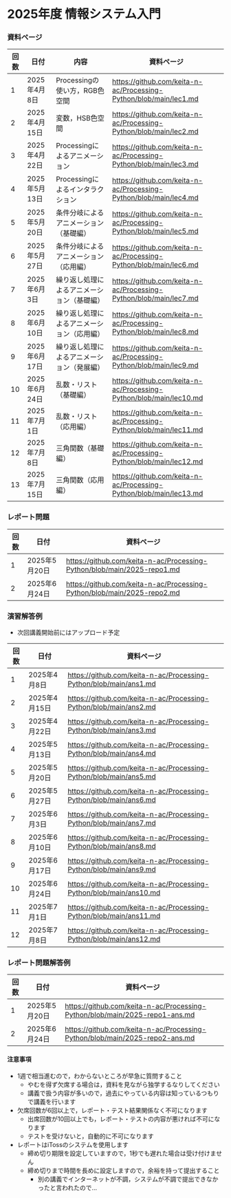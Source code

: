 # 2025年度 情報システム入門

### 資料ページ
  
| 回数 | 日付         | 内容 | 資料ページ | 
|---|------------|------|---| 
| 1 | 2025年4月8日 | Processingの使い方，RGB色空間 | https://github.com/keita-n-ac/Processing-Python/blob/main/lec1.md  | 
| 2 | 2025年4月15日 | 変数，HSB色空間 | https://github.com/keita-n-ac/Processing-Python/blob/main/lec2.md  | 
| 3 | 2025年4月22日 | Processingによるアニメーション | https://github.com/keita-n-ac/Processing-Python/blob/main/lec3.md  | 
| 4 | 2025年5月13日 | Processingによるインタラクション | https://github.com/keita-n-ac/Processing-Python/blob/main/lec4.md  | 
| 5 | 2025年5月20日 | 条件分岐によるアニメーション（基礎編） | https://github.com/keita-n-ac/Processing-Python/blob/main/lec5.md  | 
| 6 | 2025年5月27日 | 条件分岐によるアニメーション（応用編） | https://github.com/keita-n-ac/Processing-Python/blob/main/lec6.md  | 
| 7 | 2025年6月3日 | 繰り返し処理によるアニメーション（基礎編） | https://github.com/keita-n-ac/Processing-Python/blob/main/lec7.md  | 
| 8 | 2025年6月10日 | 繰り返し処理によるアニメーション（応用編） | https://github.com/keita-n-ac/Processing-Python/blob/main/lec8.md  | 
| 9 | 2025年6月17日 | 繰り返し処理によるアニメーション（発展編） | https://github.com/keita-n-ac/Processing-Python/blob/main/lec9.md  | 
| 10 | 2025年6月24日 | 乱数・リスト（基礎編） | https://github.com/keita-n-ac/Processing-Python/blob/main/lec10.md  | 
| 11 | 2025年7月1日 | 乱数・リスト（応用編） | https://github.com/keita-n-ac/Processing-Python/blob/main/lec11.md  | 
| 12 | 2025年7月8日 | 三角関数（基礎編） | https://github.com/keita-n-ac/Processing-Python/blob/main/lec12.md  | 
| 13 | 2025年7月15日 | 三角関数（応用編） | https://github.com/keita-n-ac/Processing-Python/blob/main/lec13.md  | 

### レポート問題
| 回数 | 日付         | 資料ページ | 
|---|------------|------| 
| 1 | 2025年5月20日 | https://github.com/keita-n-ac/Processing-Python/blob/main/2025-repo1.md | 
| 2 | 2025年6月24日 | https://github.com/keita-n-ac/Processing-Python/blob/main/2025-repo2.md | 

### 演習解答例
- 次回講義開始前にはアップロード予定

| 回数 | 日付         | 資料ページ | 
|---|------------|------| 
| 1 | 2025年4月8日 | https://github.com/keita-n-ac/Processing-Python/blob/main/ans1.md  | 
| 2 | 2025年4月15日 | https://github.com/keita-n-ac/Processing-Python/blob/main/ans2.md  | 
| 3 | 2025年4月22日 | https://github.com/keita-n-ac/Processing-Python/blob/main/ans3.md  | 
| 4 | 2025年5月13日 | https://github.com/keita-n-ac/Processing-Python/blob/main/ans4.md  | 
| 5 | 2025年5月20日 | https://github.com/keita-n-ac/Processing-Python/blob/main/ans5.md  | 
| 6 | 2025年5月27日 | https://github.com/keita-n-ac/Processing-Python/blob/main/ans6.md  | 
| 7 | 2025年6月3日 | https://github.com/keita-n-ac/Processing-Python/blob/main/ans7.md  | 
| 8 | 2025年6月10日 | https://github.com/keita-n-ac/Processing-Python/blob/main/ans8.md  | 
| 9 | 2025年6月17日 | https://github.com/keita-n-ac/Processing-Python/blob/main/ans9.md  | 
| 10 | 2025年6月24日 | https://github.com/keita-n-ac/Processing-Python/blob/main/ans10.md  | 
| 11 | 2025年7月1日 | https://github.com/keita-n-ac/Processing-Python/blob/main/ans11.md  | 
| 12 | 2025年7月8日 | https://github.com/keita-n-ac/Processing-Python/blob/main/ans12.md  | 


### レポート問題解答例
| 回数 | 日付         | 資料ページ | 
|---|------------|------| 
| 1 | 2025年5月20日 | https://github.com/keita-n-ac/Processing-Python/blob/main/2025-repo1-ans.md  | 
| 2 | 2025年6月24日 | https://github.com/keita-n-ac/Processing-Python/blob/main/2025-repo2-ans.md  | 

#### 注意事項
- 1週で相当進むので，わからないところが早急に質問すること
  - やむを得ず欠席する場合は，資料を見ながら独学するなりしてください
  - 講義で扱う内容が多いので，過去にやっている内容は知っているつもりで講義を行います
- 欠席回数が6回以上で，レポート・テスト結果関係なく不可になります
  - 出席回数が10回以上でも，レポート・テストの内容が悪ければ不可になります
  - テストを受けないと，自動的に不可になります
- レポートはiTossのシステムを使用します
  - 締め切り期限を設定していますので，1秒でも遅れた場合は受け付けません
  - 締め切りまで時間を長めに設定しますので，余裕を持って提出すること
    - 別の講義でインターネットが不調，システムが不調で提出できなかったと言われたので…  
